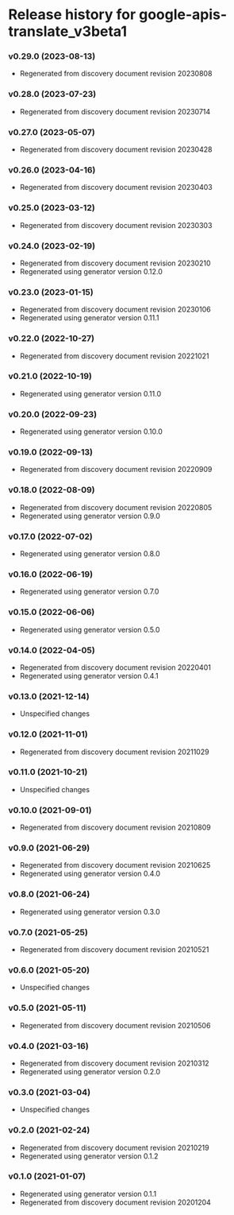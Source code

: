 # Release history for google-apis-translate_v3beta1

### v0.29.0 (2023-08-13)

* Regenerated from discovery document revision 20230808

### v0.28.0 (2023-07-23)

* Regenerated from discovery document revision 20230714

### v0.27.0 (2023-05-07)

* Regenerated from discovery document revision 20230428

### v0.26.0 (2023-04-16)

* Regenerated from discovery document revision 20230403

### v0.25.0 (2023-03-12)

* Regenerated from discovery document revision 20230303

### v0.24.0 (2023-02-19)

* Regenerated from discovery document revision 20230210
* Regenerated using generator version 0.12.0

### v0.23.0 (2023-01-15)

* Regenerated from discovery document revision 20230106
* Regenerated using generator version 0.11.1

### v0.22.0 (2022-10-27)

* Regenerated from discovery document revision 20221021

### v0.21.0 (2022-10-19)

* Regenerated using generator version 0.11.0

### v0.20.0 (2022-09-23)

* Regenerated using generator version 0.10.0

### v0.19.0 (2022-09-13)

* Regenerated from discovery document revision 20220909

### v0.18.0 (2022-08-09)

* Regenerated from discovery document revision 20220805
* Regenerated using generator version 0.9.0

### v0.17.0 (2022-07-02)

* Regenerated using generator version 0.8.0

### v0.16.0 (2022-06-19)

* Regenerated using generator version 0.7.0

### v0.15.0 (2022-06-06)

* Regenerated using generator version 0.5.0

### v0.14.0 (2022-04-05)

* Regenerated from discovery document revision 20220401
* Regenerated using generator version 0.4.1

### v0.13.0 (2021-12-14)

* Unspecified changes

### v0.12.0 (2021-11-01)

* Regenerated from discovery document revision 20211029

### v0.11.0 (2021-10-21)

* Unspecified changes

### v0.10.0 (2021-09-01)

* Regenerated from discovery document revision 20210809

### v0.9.0 (2021-06-29)

* Regenerated from discovery document revision 20210625
* Regenerated using generator version 0.4.0

### v0.8.0 (2021-06-24)

* Regenerated using generator version 0.3.0

### v0.7.0 (2021-05-25)

* Regenerated from discovery document revision 20210521

### v0.6.0 (2021-05-20)

* Unspecified changes

### v0.5.0 (2021-05-11)

* Regenerated from discovery document revision 20210506

### v0.4.0 (2021-03-16)

* Regenerated from discovery document revision 20210312
* Regenerated using generator version 0.2.0

### v0.3.0 (2021-03-04)

* Unspecified changes

### v0.2.0 (2021-02-24)

* Regenerated from discovery document revision 20210219
* Regenerated using generator version 0.1.2

### v0.1.0 (2021-01-07)

* Regenerated using generator version 0.1.1
* Regenerated from discovery document revision 20201204

